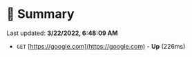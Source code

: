 # 📖 Summary
Last updated: **3/22/2022, 6:48:09 AM**

- `GET` [https://google.com](https://google.com) - **Up** (226ms)
